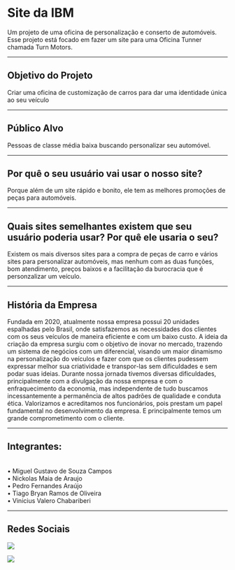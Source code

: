 <h1>Site da IBM</h1>

<p>Um projeto de uma oficina de personalização e conserto de automóveis. Esse projeto está focado em fazer um site para uma Oficina Tunner chamada Turn Motors.</p>
<hr>
<h2>Objetivo do Projeto</h2>
<p>Criar uma oficina de customização de carros para dar uma identidade única ao seu veículo</p>
<hr>
<h2>Público Alvo</h2>
<p>Pessoas de classe média baixa buscando personalizar seu automóvel.</p>
<hr>
<h2>Por quê o seu usuário vai usar o nosso site? </h2>
<p>Porque além de um site rápido e bonito, ele tem as melhores promoções de peças para automóveis.</p>
<hr>
<h2>Quais sites semelhantes existem que seu usuário poderia usar? Por quê ele usaria o seu?</h2>
<p>Existem os mais diversos sites para a compra de peças de carro e vários sites para personalizar automóveis, mas nenhum com as duas funções, bom atendimento, preços baixos e a facilitação da burocracia que é personzalizar um veículo.</p>
<hr>

<h2>História da Empresa</h2>
<p>Fundada em 2020, atualmente nossa empresa possui 20 unidades espalhadas pelo Brasil, onde satisfazemos as necessidades dos clientes com os seus veículos de maneira eficiente e com um baixo custo. A ideia da criação da empresa surgiu com o objetivo de inovar no mercado, trazendo um sistema de negócios com um diferencial, visando um maior dinamismo na personalização do veículos e fazer com que os clientes pudessem expressar melhor sua criatividade e transpor-las sem dificuldades e sem podar suas ideias. Durante nossa jornada tivemos diversas dificuldades, principalmente com a divulgação da nossa empresa e com o enfraquecimento da economia, mas independente de tudo buscamos incessantemente a permanência de altos padrões de qualidade e conduta ética. Valorizamos e acreditamos nos funcionários, pois prestam um papel fundamental no desenvolvimento da empresa. E principalmente temos um grande comprometimento com o cliente.</p>
<hr>

<h2>Integrantes: </h2> </br>
• Miguel Gustavo de Souza Campos </br>
• Nickolas Maia de Araujo </br>
• Pedro Fernandes Araújo </br>
• Tiago Bryan Ramos de Oliveira </br>
• Vinicius Valero Chabariberi
<hr>

<h2>Redes Sociais</h2>
  <a href="https://www.instagram.com/turn_motors/" target="_blank"><img src="https://img.shields.io/badge/-Instagram-%23E4405F?style=for-the-badge&logo=instagram&logoColor=white" target="_blank"></a>
  
<a href="https://www.linkedin.com/in/turn-motors-285988252/" target="_blank"><img src="https://img.shields.io/badge/LinkedIn-0077B5?style=for-the-badge&logo=linkedin&logoColor=white" target="_blank"></a>
